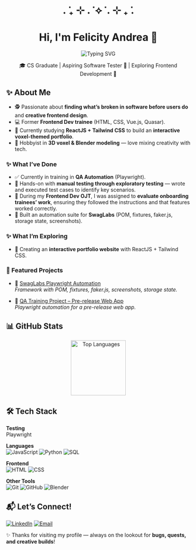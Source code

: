 <div align="center">

# . ݁₊ ⊹ . ݁ ⟡ ݁ . ⊹ ₊ ݁.

</div>
<h1 align="center">Hi, I'm Felicity Andrea 👋</h1>
<p align="center">
  <img src="https://readme-typing-svg.demolab.com?font=Fira+Code&size=22&pause=350&color=1E90FF&center=true&vCenter=true&width=650&lines=Aspiring+Software+Tester+%F0%9F%A7%AA;Exploring+Frontend+Development+%F0%9F%8E%A8;Learning+to+test%2C+code%2C+and+create+voxel+worlds+%F0%9F%8C%9C" alt="Typing SVG" />
</p>
<p align="center">
🎓 CS Graduate | Aspiring Software Tester 🧪 | Exploring Frontend Development 🎨
</p>

## ✨ About Me  
- 🕵️ Passionate about **finding what’s broken in software before users do** and **creative frontend design**. 
- 💻 Former **Frontend Dev trainee** (HTML, CSS, Vue.js, Quasar).  
- 🌱 Currently studying **ReactJS + Tailwind CSS** to build an **interactive voxel-themed portfolio**.  
- 🎨 Hobbyist in **3D voxel & Blender modeling** — love mixing creativity with tech.

### ✨ What I’ve Done
- ✅ Currently in training in **QA Automation** (Playwright).  
- 📝 Hands-on with **manual testing through exploratory testing** — wrote and executed test cases to identify key scenarios.  
- 🔎 During my **Frontend Dev OJT**, I was assigned to **evaluate onboarding trainees’ work**, ensuring they followed the instructions and that features worked correctly.  
- 🧪 Built an automation suite for **SwagLabs** (POM, fixtures, faker.js, storage state, screenshots).  

### ✨ What I’m Exploring
- 🎨 Creating an **interactive portfolio website** with ReactJS + Tailwind CSS.  

### 📂 Featured Projects
- 🧪 [SwagLabs Playwright Automation](https://github.com/FAFernandez247/playwright-saucedemo-tests.git)  
   *Framework with POM, fixtures, faker.js, screenshots, storage state.*  

- 🔧 [QA Training Project – Pre-release Web App](https://github.com/FAFernandez247/Fernadez-tripinas.git)  
   *Playwright automation for a pre-release web app.*

## 📊 GitHub Stats

<div align="center">
  
  <img src="https://github-readme-stats.vercel.app/api/top-langs/?username=FAFernandez247&theme=vue-dark&layout=compact&hide_border=true" height="150" alt="Top Languages" />

</div>

## 🛠️ Tech Stack  

**Testing**  
Playwright

**Languages**  
![JavaScript](https://skillicons.dev/icons?i=js)  ![Python](https://skillicons.dev/icons?i=python)  ![SQL](https://skillicons.dev/icons?i=mysql)  

**Frontend**  
![HTML](https://skillicons.dev/icons?i=html)  ![CSS](https://skillicons.dev/icons?i=css)  

**Other Tools**  
![Git](https://skillicons.dev/icons?i=git)  ![GitHub](https://skillicons.dev/icons?i=github)  ![Blender](https://skillicons.dev/icons?i=blender)  


## 📬 Let’s Connect!
[![LinkedIn](https://img.shields.io/badge/-LinkedIn-0A66C2?logo=linkedin&logoColor=white&style=for-the-badge)](https://www.linkedin.com/in/felicity-andrea-f-633626138/)  [![Email](https://img.shields.io/badge/-Email-D14836?logo=gmail&logoColor=white&style=for-the-badge)](mailto:felicityfernandez247@gmail.com)  


✨ Thanks for visiting my profile — always on the lookout for **bugs, quests, and creative builds**!
<!--
**FAFernandez247/FAFernandez247** is a ✨ _special_ ✨ repository because its `README.md` (this file) appears on your GitHub profile.


